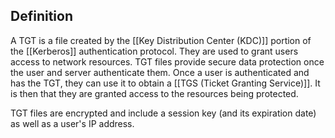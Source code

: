 ## Definition
A TGT is a file created by the [[Key Distribution Center (KDC)]] portion of the [[Kerberos]] authentication protocol. They are used to grant users access to network resources.
TGT files provide secure data protection once the user and server authenticate them. Once a user is authenticated and has the TGT, they can use it to obtain a [[TGS (Ticket Granting Service)]]. It is then that they are granted access to the resources being protected.

TGT files are encrypted and include a session key (and its expiration date) as well as a user's IP address.